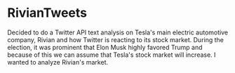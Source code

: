# RivianTweets
Decided to do a Twitter API text analysis on Tesla's main electric automotive company, Rivian and how Twitter is reacting to its stock market. During the election, it was prominent that Elon Musk highly favored Trump and because of this we can assume that Tesla's stock market will increase. I wanted to analyze Rivian's market.
